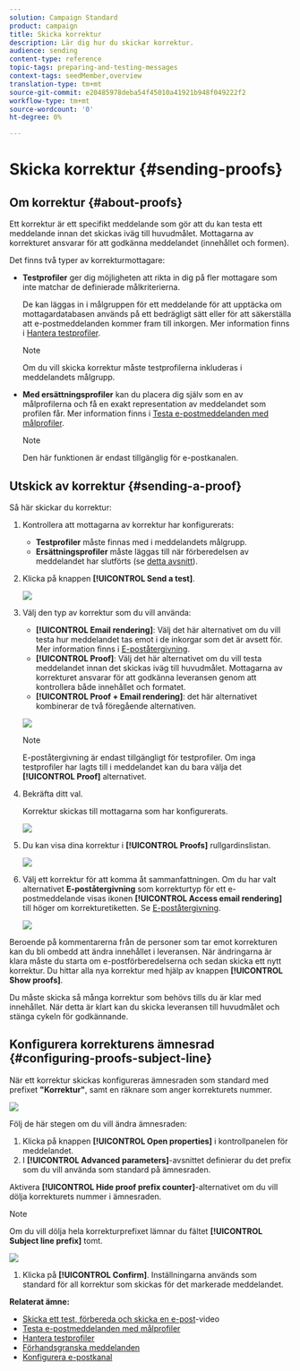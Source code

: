 ```yaml
---
solution: Campaign Standard
product: campaign
title: Skicka korrektur
description: Lär dig hur du skickar korrektur.
audience: sending
content-type: reference
topic-tags: preparing-and-testing-messages
context-tags: seedMember,overview
translation-type: tm+mt
source-git-commit: e20485978deba54f45010a41921b948f049222f2
workflow-type: tm+mt
source-wordcount: '0'
ht-degree: 0%

---
```



# Skicka korrektur {#sending-proofs}

## Om korrektur {#about-proofs}

Ett korrektur är ett specifikt meddelande som gör att du kan testa ett meddelande innan det skickas iväg till huvudmålet. Mottagarna av korrekturet ansvarar för att godkänna meddelandet (innehållet och formen).

Det finns två typer av korrekturmottagare:

* **Testprofiler** ger dig möjligheten att rikta in dig på fler mottagare som inte matchar de definierade målkriterierna.

   De kan läggas in i målgruppen för ett meddelande för att upptäcka om mottagardatabasen används på ett bedrägligt sätt eller för att säkerställa att e-postmeddelanden kommer fram till inkorgen. Mer information finns i [Hantera testprofiler](../../audiences/using/managing-test-profiles.md).

   >[!NOTE]
   >
   >Om du vill skicka korrektur måste testprofilerna inkluderas i meddelandets målgrupp.

* **Med ersättningsprofiler** kan du placera dig själv som en av målprofilerna och få en exakt representation av meddelandet som profilen får. Mer information finns i [Testa e-postmeddelanden med målprofiler](../../sending/using/testing-messages-using-target.md).

   >[!NOTE]
   >
   >Den här funktionen är endast tillgänglig för e-postkanalen.

## Utskick av korrektur {#sending-a-proof}

Så här skickar du korrektur:

1. Kontrollera att mottagarna av korrektur har konfigurerats:
   * **Testprofiler** måste finnas med i meddelandets målgrupp.
   * **Ersättningsprofiler** måste läggas till när förberedelsen av meddelandet har slutförts (se [detta avsnitt](../../sending/using/testing-messages-using-target.md)).

1. Klicka på knappen **[!UICONTROL Send a test]**.

   ![](assets/bat_select.png)

1. Välj den typ av korrektur som du vill använda:

   * **[!UICONTROL Email rendering]**: Välj det här alternativet om du vill testa hur meddelandet tas emot i de inkorgar som det är avsett för. Mer information finns i [E-poståtergivning](../../sending/using/email-rendering.md).
   * **[!UICONTROL Proof]**: Välj det här alternativet om du vill testa meddelandet innan det skickas iväg till huvudmålet. Mottagarna av korrekturet ansvarar för att godkänna leveransen genom att kontrollera både innehållet och formatet.
   * **[!UICONTROL Proof + Email rendering]**: det här alternativet kombinerar de två föregående alternativen.

   ![](assets/bat_select1.png)

   >[!NOTE]
   >
   >E-poståtergivning är endast tillgängligt för testprofiler. Om inga testprofiler har lagts till i meddelandet kan du bara välja det **[!UICONTROL Proof]** alternativet.

1. Bekräfta ditt val.

   Korrektur skickas till mottagarna som har konfigurerats.

   ![](assets/bat_select2.png)

1. Du kan visa dina korrektur i **[!UICONTROL Proofs]** rullgardinslistan.

   ![](assets/bat_view.png)

1. Välj ett korrektur för att komma åt sammanfattningen. Om du har valt alternativet **E-poståtergivning** som korrekturtyp för ett e-postmeddelande visas ikonen **[!UICONTROL Access email rendering]** till höger om korrekturetiketten. Se [E-poståtergivning](../../sending/using/email-rendering.md).

   ![](assets/bat_view2.png)

Beroende på kommentarerna från de personer som tar emot korrekturen kan du bli ombedd att ändra innehållet i leveransen. När ändringarna är klara måste du starta om e-postförberedelserna och sedan skicka ett nytt korrektur. Du hittar alla nya korrektur med hjälp av knappen **[!UICONTROL Show proofs]**.

Du måste skicka så många korrektur som behövs tills du är klar med innehållet. När detta är klart kan du skicka leveransen till huvudmålet och stänga cykeln för godkännande.

## Konfigurera korrekturens ämnesrad {#configuring-proofs-subject-line}

När ett korrektur skickas konfigureras ämnesraden som standard med prefixet **&quot;Korrektur&quot;**, samt en räknare som anger korrekturets nummer.

![](assets/proof-prefix.png)

Följ de här stegen om du vill ändra ämnesraden:

1. Klicka på knappen **[!UICONTROL Open properties]** i kontrollpanelen för meddelandet.
1. I **[!UICONTROL Advanced parameters]**-avsnittet definierar du det prefix som du vill använda som standard på ämnesraden.

Aktivera **[!UICONTROL Hide proof prefix counter]**-alternativet om du vill dölja korrekturets nummer i ämnesraden.

>[!NOTE]
>
>Om du vill dölja hela korrekturprefixet lämnar du fältet **[!UICONTROL Subject line prefix]** tomt.

![](assets/proof-prefix-configuration.png)

1. Klicka på **[!UICONTROL Confirm]**. Inställningarna används som standard för all korrektur som skickas för det markerade meddelandet.

**Relaterat ämne:**

* [Skicka ett test, förbereda och skicka en e-post](../../sending/using/get-started-sending-messages.md#video)-video
* [Testa e-postmeddelanden med målprofiler](../../sending/using/testing-messages-using-target.md)
* [Hantera testprofiler](../../audiences/using/managing-test-profiles.md)
* [Förhandsgranska meddelanden](../../sending/using/previewing-messages.md)
* [Konfigurera e-postkanal](../../administration/using/configuring-email-channel.md)
